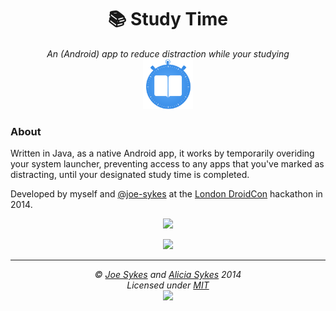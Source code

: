 <!-- Title + Description -->
<h1 align="center">📚 Study Time</h1>
<p align="center">
  <i>An (Android) app to reduce distraction while your studying</i><br>
  <img width="80" src="https://raw.githubusercontent.com/Lissy93/Study-Time/master/Graphics/hi-res-icon.png" />
</p>

### About
Written in Java, as a native Android app, it works by temporarily overiding your system launcher, preventing access to any apps that you've marked as distracting, until your designated study time is completed.

Developed by myself and [@joe-sykes](https://github.com/joe-sykes) at the [London DroidCon](https://london.droidcon.com/) hackathon in 2014.

<!-- Screenshots -->
<p align="center">
  <img width="650" src="https://i.ibb.co/t3nWmhw/study-time-2.png" />
</p>


<!-- Twitter Tweet -->
<p align="center">
  <a href="https://twitter.com/kevinmcdonagh/status/528846744508190720">
    <img width="500" src="https://i.ibb.co/gFNtt72/Study-Time-Tweet-by-Web3-Stories.png" />
  </a>
</p>

<!-- Line Break -->
<hr />

<!-- License + Copyright -->
<p  align="center">
  <i>© <a href="https://github.com/joe-sykes">Joe Sykes</a> and <a href="https://aliciasykes.com">Alicia Sykes</a> 2014</i><br>
  <i>Licensed under <a href="https://gist.github.com/Lissy93/143d2ee01ccc5c052a17">MIT</a></i><br>
  <a href="https://github.com/lissy93"><img src="https://i.ibb.co/4KtpYxb/octocat-clean-mini.png" /></a>
</p>

<!-- Dinosaur -->
<!-- 
                        . - ~ ~ ~ - .
      ..     _      .-~               ~-.
     //|     \ `..~                      `.
    || |      }  }              /       \  \
(\   \\ \~^..'                 |         }  \
 \`.-~  o      /       }       |        /    \
 (__          |       /        |       /      `.
  `- - ~ ~ -._|      /_ - ~ ~ ^|      /- _      `.
              |     /          |     /     ~-.     ~- _
              |_____|          |_____|         ~ - . _ _~_-_
-->

